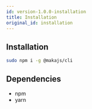 ```yaml
---
id: version-1.0.0-installation
title: Installation
original_id: installation
---
```


## Installation

``` bash
sudo npm i -g @makajs/cli
```

## Dependencies
- npm 
- yarn
